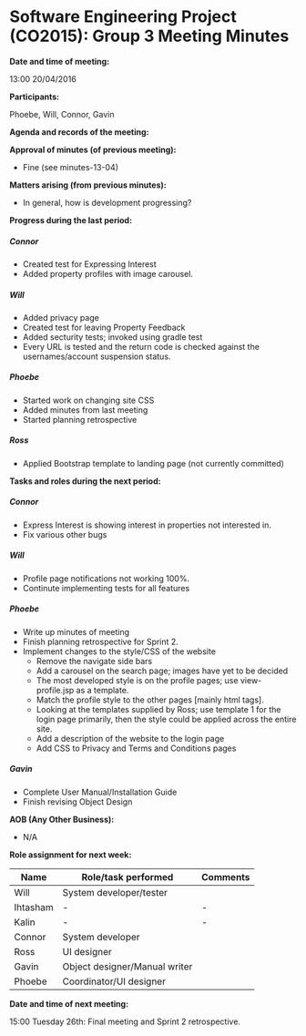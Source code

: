 # Software Engineering Project (CO2015):  Group 3 Meeting Minutes

**Date and time of meeting:**

13:00 20/04/2016

**Participants:**

Phoebe, Will, Connor, Gavin

**Agenda and records of the meeting:**

**Approval of minutes (of previous meeting):**

- Fine (see minutes-13-04)
	
**Matters arising (from previous minutes):**

* In general, how is development progressing?

**Progress during the last period:**

##### Connor
- Created test for Expressing Interest
- Added property profiles with image carousel.
  
##### Will
- Added privacy page
- Created test for leaving Property Feedback
- Added secturity tests; invoked using gradle test
- Every URL is tested and the return code is checked against the usernames/account suspension status.

##### Phoebe
- Started work on changing site CSS
- Added minutes from last meeting
- Started planning retrospective

##### Ross
- Applied Bootstrap template to landing page (not currently committed)

**Tasks and roles during the next period:**

##### Connor
* Express Interest is showing interest in properties not interested in.
* Fix various other bugs

##### Will
* Profile page notifications not working 100%.
* Continute implementing tests for all features

##### Phoebe
* Write up minutes of meeting
* Finish planning retrospective for Sprint 2.
* Implement changes to the style/CSS of the website
  * Remove the navigate side bars
  * Add a carousel on the search page; images have yet to be decided
  * The most developed style is on the profile pages; use view-profile.jsp as a template.
  * Match the profile style to the other pages [mainly html tags].
  * Looking at the templates supplied by Ross; use template 1 for the login page primarily, then the style could be applied across the entire site.
  * Add a description of the website to the login page
  * Add CSS to Privacy and Terms and Conditions pages

##### Gavin
* Complete User Manual/Installation Guide
* Finish revising Object Design

**AOB (Any Other Business):**
* N/A

**Role assignment for next week:**


|   Name   |     Role/task performed     |  Comments |
|----------|-----------------------------|-----------|
| Will     |System developer/tester||
| Ihtasham |-|-|
| Kalin    |-|-|
| Connor   |System developer||
| Ross     |UI designer||
| Gavin    |Object designer/Manual writer||
| Phoebe   |Coordinator/UI designer||
	
	
**Date and time of next meeting:**

15:00 Tuesday 26th: Final meeting and Sprint 2 retrospective.
